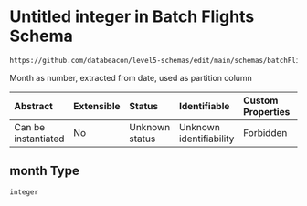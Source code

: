 # Untitled integer in Batch Flights Schema

```txt
https://github.com/databeacon/level5-schemas/edit/main/schemas/batchFlights.schema.json#/properties/month
```

Month as number, extracted from date, used as partition column

| Abstract            | Extensible | Status         | Identifiable            | Custom Properties | Additional Properties | Access Restrictions | Defined In                                                                              |
| :------------------ | :--------- | :------------- | :---------------------- | :---------------- | :-------------------- | :------------------ | :-------------------------------------------------------------------------------------- |
| Can be instantiated | No         | Unknown status | Unknown identifiability | Forbidden         | Allowed               | none                | [batchFlights.schema.json\*](../../out/batchFlights.schema.json "open original schema") |

## month Type

`integer`
